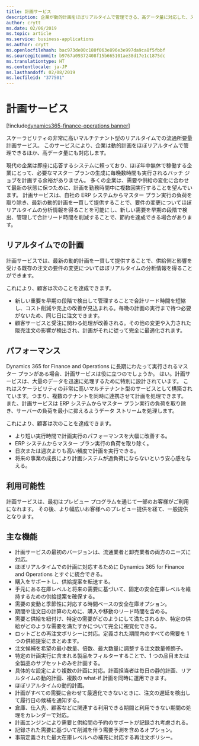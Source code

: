 ```yaml
---
title: 計画サービス
description: 企業が動的計画をほぼリアルタイムで管理できる、高データ量に対応した、スケーラビリティの非常に高いマルチテナント型のリアルタイムでの流通所要量計画サービス。
author: crytt
ms.date: 02/06/2019
ms.topic: article
ms.service: business-applications
ms.author: crytt
ms.openlocfilehash: bac973de00c180f063e896e3e997da9ca8f5fbbf
ms.sourcegitcommit: b9767a09372408f15b665101ae38d17e1c1875dc
ms.translationtype: HT
ms.contentlocale: ja-JP
ms.lasthandoff: 02/08/2019
ms.locfileid: "377501"
---
```

#  <a name="planning-service"></a>計画サービス
[!include[dynamics365-finance-operations banner](../includes/dynamics365-finance-operations.md)]



スケーラビリティの非常に高いマルチテナント型のリアルタイムでの流通所要量計画サービス。 このサービスにより、企業は動的計画をほぼリアルタイムで管理できるほか、高データ量にも対応します。 

現代の企業は即座に応答するシステムに頼っており、ほぼ年中無休で稼働する企業にとって、必要なマスター プランの生成に毎晩数時間も実行されるバッチ ジョブを計画する余裕がありません。 多くの企業は、需要や供給の変化に合わせて最新の状態に保つために、計画を勤務時間中に複数回実行することを望んでいます。 計画サービスは、自社の ERP システムからマスター プラン実行の負荷を取り除き、最新の動的計画を一貫して提供することで、要件の変更についてほぼリアルタイムの分析情報を得ることを可能にし、新しい需要を早期の段階で検出、管理して合計リード時間を削減することで、節約を達成できる場合があります。  

## <a name="real-time-planning"></a>リアルタイムでの計画
計画サービスでは、最新の動的計画を一貫して提供することで、供給側と影響を受ける既存の注文の要件の変更についてほぼリアルタイムの分析情報を得ることができます。

これにより、顧客は次のことを達成できます。

-   新しい重要を早期の段階で検出して管理することで合計リード時間を短縮し、コスト削減や売上の改善が見込まれる。毎晩の計画の実行まで待つ必要がないため、同じ日に注文できます。
-   顧客サービスと受注に関わる処理が改善される。その他の変更や入力された販売注文の影響が検出され、計画がそれに従って完全に最適化されます。

## <a name="performance"></a>パフォーマンス

Dynamics 365 for Finance and Operations に長期にわたって実行されるマスター プランがある場合、計画サービスは役に立つのでしょうか。 はい。計画サービスは、大量のデータを迅速に処理するために特別に設計されています。 これはスケーラビリティの非常に高いマルチテナント型のサービスとして構築されています。つまり、複数のテナントを同時に連携させて計画を処理できます。 また、計画サービスは ERP システムからマスター プラン実行の負荷を取り除き、サーバーの負荷を最小に抑えるようデータ ストリームを処理します。 

これにより、顧客は次のことを達成できます。

-   より短い実行時間で計画実行のパフォーマンスを大幅に改善する。
-   ERP システムからマスター プラン実行の負荷を取り除く。
-   日次または週次よりも高い頻度で計画を実行できる。
-   将来の事業の成長により計画システムが過負荷にならないという安心感を与える。

## <a name="availability"></a>利用可能性
計画サービスは、最初はプレビュー プログラムを通じて一部のお客様がご利用になれます。 その後、より幅広いお客様へのプレビュー提供を経て、一般提供となります。 

## <a name="feature-highlights"></a>主な機能

*   計画サービスの最初のバージョンは、流通業者と卸売業者の両方のニーズに対応。
* ほぼリアルタイムでの計画に対応するために Dynamics 365 for Finance and Operations とすぐに統合できる。
*   購入をサポートし、供給提案を転送する。
*   手元にある在庫レベルと将来の需要に基づいて、固定の安全在庫レベルを維持するための供給提案を確保する。
*   需要の変動と季節性に対応する時間ベースの安全在庫オプション。
*   期間や注文日の計算のために、購入や移動のリード時間を含める。
*   需要と供給を紐付け、特定の需要がどのようにして満たされるか、特定の供給がどのような需要を満たすかについて完全に視覚化できる。
*   ロットごとの再注文ポリシーに対応。定義された期間内のすべての需要を 1 つの供給提案にまとめます。
*   注文候補を希望の最小数量、倍数、最大数量に調整する注文数量修飾子。 
*   特定の計画実行に含まれる製品をフィルターすることで、1 つの品目または全製品のサブセットのみを計画する。
*   具体的な設定により複数の計画に対応。計画担当者は毎日の静的計画、リアルタイムの動的計画、複数の what-if 計画を同時に運用できます。
*   ほぼリアルタイムの動的計画。
* 計画がすべての需要に合わせて最適化できないときに、注文の遅延を検出して履行日の候補を通知する。
*   倉庫、仕入先、顧客などに関連する利用できる期間と利用できない期間の処理をカレンダーで対応。
*   計画エンジンにより需要と供給間の予約のサポートが記録され考慮される。
*   記録された需要に基づいて削減を伴う需要予測を含めるオプション。
*   事前定義された最大在庫レベルへの補充に対応する再注文ポリシー。

